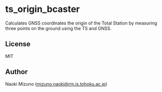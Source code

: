 # ts_origin_bcaster

Calculates GNSS coordinates the origin of the Total Station by measuring three
points on the ground using the TS and GNSS.


## License

MIT


## Author

Naoki Mizuno (mizuno.naoki@rm.is.tohoku.ac.jp)
